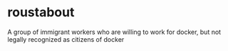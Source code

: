 # roustabout
A group of immigrant workers who are willing to work for docker, but not legally recognized as citizens of docker

